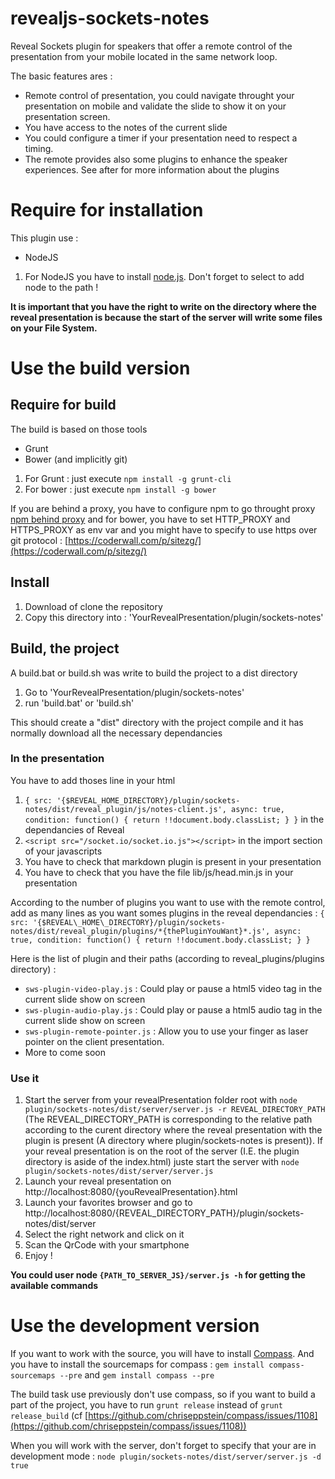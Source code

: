 revealjs-sockets-notes
======================

Reveal Sockets plugin for speakers that offer a remote control of the presentation from your mobile located in the same network loop.

The basic features ares : 

* Remote control of presentation, you could navigate throught your presentation on mobile and validate the slide to show it on your presentation screen.
* You have access to the notes of the current slide
* You could configure a timer if your presentation need to respect a timing.
* The remote provides also some plugins to enhance the speaker experiences. See after for more information about the plugins


# Require for installation

This plugin use : 

 * NodeJS
 

1. For NodeJS you have to install [node.js](http://nodejs.org/download/). Don't forget to select to add node to the path ! 


**It is important that you have the right to write on the directory where the reveal presentation is because the start of the server will write some files on your File System.**

# Use the build version

## Require for build

The build is based on those tools

 * Grunt
 * Bower (and implicitly git)

1. For Grunt : just execute ```npm install -g grunt-cli``` 
2. For bower : just execute ```npm install -g bower```

If you are behind a proxy, you have to configure npm to go throught proxy [npm behind proxy](http://jjasonclark.com/how-to-setup-node-behind-web-proxy) and for bower, you have to set HTTP\_PROXY and HTTPS\_PROXY as env var and you might have to specify to use https over git protocol : [https://coderwall.com/p/sitezg/](https://coderwall.com/p/sitezg/)

## Install

1. Download of clone the repository
2. Copy this directory into : 'YourRevealPresentation/plugin/sockets-notes'

## Build, the project

A build.bat or build.sh was write to build the project to a dist directory

1. Go to 'YourRevealPresentation/plugin/sockets-notes'
2. run 'build.bat' or 'build.sh'

This should create a "dist" directory with the project compile and it has normally download all the necessary dependancies


### In the presentation

You have to add thoses line in your html

1. ```{ src: '{$REVEAL_HOME_DIRECTORY}/plugin/sockets-notes/dist/reveal_plugin/js/notes-client.js', async: true, condition: function() { return !!document.body.classList; } }``` in the dependancies of Reveal
2. ```<script src="/socket.io/socket.io.js"></script>``` in the import section of your javascripts
3. You have to check that markdown plugin is present in your presentation
4. You have to check that you have the file lib/js/head.min.js in your presentation

According to the number of plugins you want to use with the remote control, add as many lines as you want somes plugins in the reveal dependancies : 
```{ src: '{$REVEAL\_HOME\_DIRECTORY}/plugin/sockets-notes/dist/reveal_plugin/plugins/*{thePluginYouWant}*.js', async: true, condition: function() { return !!document.body.classList; } }```

Here is the list of plugin and their paths (according to reveal\_plugins/plugins directory) : 

 * ```sws-plugin-video-play.js``` : Could play or pause a html5 video tag in the current slide show on screen
 * ```sws-plugin-audio-play.js``` : Could play or pause a html5 audio tag in the current slide show on screen
 * ```sws-plugin-remote-pointer.js``` : Allow you to use your finger as laser pointer on the client presentation.
 *  More to come soon

### Use it

1. Start the server from your revealPresentation folder root with ```node plugin/sockets-notes/dist/server/server.js -r REVEAL_DIRECTORY_PATH``` (The REVEAL\_DIRECTORY\_PATH is corresponding to the relative path according to the curent directory where the reveal presentation with the plugin is present (A directory where plugin/sockets-notes is present)). If your reveal presentation is on the root of the server (I.E. the plugin directory is aside of the index.html) juste start the server with ```node plugin/sockets-notes/dist/server/server.js```
2. Launch your reveal presentation on http://localhost:8080/{youRevealPresentation}.html
2. Launch your favorites browser and go to http://localhost:8080/{REVEAL\_DIRECTORY\_PATH}/plugin/sockets-notes/dist/server
3. Select the right network and click on it
4. Scan the QrCode with your smartphone
5. Enjoy ! 


**You could user node ```{PATH_TO_SERVER_JS}/server.js -h``` for getting the available commands**

# Use the development version

If you want to work with the source, you will have to install [Compass](http://compass-style.org/install/). And you have to install the sourcemaps for compass : ```gem install compass-sourcemaps --pre``` and ```gem install compass --pre```

The build task use previously don't use compass, so if you want to build a part of the project, you have to run ```grunt release``` instead of ```grunt release_build``` (cf [https://github.com/chriseppstein/compass/issues/1108](https://github.com/chriseppstein/compass/issues/1108))

When you will work with the server, don't forget to specify that your are in development mode : ```node plugin/sockets-notes/dist/server/server.js -d true```



